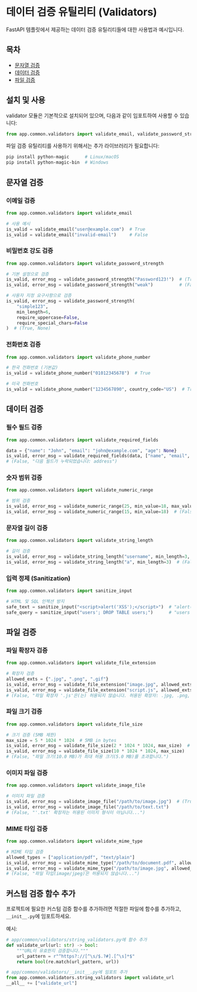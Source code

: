 # 데이터 검증 유틸리티 (Validators)

FastAPI 템플릿에서 제공하는 데이터 검증 유틸리티들에 대한 사용법과 예시입니다.

## 목차

- [문자열 검증](#문자열-검증)
- [데이터 검증](#데이터-검증)
- [파일 검증](#파일-검증)

## 설치 및 사용

validator 모듈은 기본적으로 설치되어 있으며, 다음과 같이 임포트하여 사용할 수 있습니다:

```python
from app.common.validators import validate_email, validate_password_strength
```

파일 검증 유틸리티를 사용하기 위해서는 추가 라이브러리가 필요합니다:

```bash
pip install python-magic      # Linux/macOS
pip install python-magic-bin  # Windows
```

## 문자열 검증

### 이메일 검증

```python
from app.common.validators import validate_email

# 사용 예시
is_valid = validate_email("user@example.com")  # True
is_valid = validate_email("invalid-email")     # False
```

### 비밀번호 강도 검증

```python
from app.common.validators import validate_password_strength

# 기본 설정으로 검증
is_valid, error_msg = validate_password_strength("Password123!")  # (True, None)
is_valid, error_msg = validate_password_strength("weak")          # (False, "비밀번호는 최소 8자 이상이어야 합니다.")

# 사용자 지정 요구사항으로 검증
is_valid, error_msg = validate_password_strength(
    "simple123", 
    min_length=6,
    require_uppercase=False,
    require_special_chars=False
)  # (True, None)
```

### 전화번호 검증

```python
from app.common.validators import validate_phone_number

# 한국 전화번호 (기본값)
is_valid = validate_phone_number("01012345678")  # True

# 미국 전화번호
is_valid = validate_phone_number("1234567890", country_code="US")  # True
```

## 데이터 검증

### 필수 필드 검증

```python
from app.common.validators import validate_required_fields

data = {"name": "John", "email": "john@example.com", "age": None}
is_valid, error_msg = validate_required_fields(data, ["name", "email", "address"])
# (False, "다음 필드가 누락되었습니다: address")
```

### 숫자 범위 검증

```python
from app.common.validators import validate_numeric_range

# 범위 검증
is_valid, error_msg = validate_numeric_range(25, min_value=18, max_value=65)  # (True, None)
is_valid, error_msg = validate_numeric_range(15, min_value=18)  # (False, "값(15)이 최소값(18)보다 작습니다.")
```

### 문자열 길이 검증

```python
from app.common.validators import validate_string_length

# 길이 검증
is_valid, error_msg = validate_string_length("username", min_length=3, max_length=20)  # (True, None)
is_valid, error_msg = validate_string_length("a", min_length=3)  # (False, "문자열 길이(1)가 최소 길이(3)보다 짧습니다.")
```

### 입력 정제 (Sanitization)

```python
from app.common.validators import sanitize_input

# HTML 및 SQL 인젝션 방지
safe_text = sanitize_input("<script>alert('XSS');</script>")  # "alert('XSS');"
safe_query = sanitize_input("users'; DROP TABLE users;")      # "users DROP TABLE users"
```

## 파일 검증

### 파일 확장자 검증

```python
from app.common.validators import validate_file_extension

# 확장자 검증
allowed_exts = {".jpg", ".png", ".gif"}
is_valid, error_msg = validate_file_extension("image.jpg", allowed_exts)  # (True, None)
is_valid, error_msg = validate_file_extension("script.js", allowed_exts)
# (False, "파일 확장자 '.js'은(는) 허용되지 않습니다. 허용된 확장자: .jpg, .png, .gif")
```

### 파일 크기 검증

```python
from app.common.validators import validate_file_size

# 크기 검증 (5MB 제한)
max_size = 5 * 1024 * 1024  # 5MB in bytes
is_valid, error_msg = validate_file_size(2 * 1024 * 1024, max_size)  # (True, None) - 2MB 파일
is_valid, error_msg = validate_file_size(10 * 1024 * 1024, max_size)
# (False, "파일 크기(10.0 MB)가 최대 허용 크기(5.0 MB)를 초과합니다.")
```

### 이미지 파일 검증

```python
from app.common.validators import validate_image_file

# 이미지 파일 검증
is_valid, error_msg = validate_image_file("/path/to/image.jpg")  # (True, None)
is_valid, error_msg = validate_image_file("/path/to/text.txt")
# (False, "'.txt' 확장자는 허용된 이미지 형식이 아닙니다...")
```

### MIME 타입 검증

```python
from app.common.validators import validate_mime_type

# MIME 타입 검증
allowed_types = ["application/pdf", "text/plain"]
is_valid, error_msg = validate_mime_type("/path/to/document.pdf", allowed_types)  # (True, None)
is_valid, error_msg = validate_mime_type("/path/to/image.jpg", allowed_types)
# (False, "파일 타입(image/jpeg)은 허용되지 않습니다...")
```

## 커스텀 검증 함수 추가

프로젝트에 필요한 커스텀 검증 함수를 추가하려면 적절한 파일에 함수를 추가하고, `__init__.py`에 임포트하세요.

예시:

```python
# app/common/validators/string_validators.py에 함수 추가
def validate_url(url: str) -> bool:
    """URL이 유효한지 검증합니다."""
    url_pattern = r"^https?://[^\s/$.?#].[^\s]*$"
    return bool(re.match(url_pattern, url))

# app/common/validators/__init__.py에 임포트 추가
from app.common.validators.string_validators import validate_url
__all__ += ["validate_url"]
```
